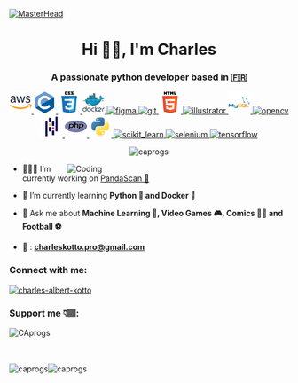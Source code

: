 [![MasterHead](https://i.pinimg.com/originals/a2/4c/b5/a24cb568fa40046f8562dbc45cea8506.gif)](https://www.linkedin.com/in/charles-albert-kotto-7654a01a2/)
<h1 align="center">Hi 👋🏽, I'm Charles</h1>
<h3 align="center">A passionate python developer based in 🇫🇷</h3>
<p align="center"> <a href="https://aws.amazon.com" target="_blank" rel="noreferrer"> <img src="https://raw.githubusercontent.com/devicons/devicon/master/icons/amazonwebservices/amazonwebservices-original-wordmark.svg" alt="aws" width="40" height="40"/> </a> <a href="https://www.cprogramming.com/" target="_blank" rel="noreferrer"> <img src="https://raw.githubusercontent.com/devicons/devicon/master/icons/c/c-original.svg" alt="c" width="40" height="40"/> </a> <a href="https://www.w3schools.com/css/" target="_blank" rel="noreferrer"> <img src="https://raw.githubusercontent.com/devicons/devicon/master/icons/css3/css3-original-wordmark.svg" alt="css3" width="40" height="40"/> </a> <a href="https://www.docker.com/" target="_blank" rel="noreferrer"> <img src="https://raw.githubusercontent.com/devicons/devicon/master/icons/docker/docker-original-wordmark.svg" alt="docker" width="40" height="40"/> </a> <a href="https://www.figma.com/" target="_blank" rel="noreferrer"> <img src="https://www.vectorlogo.zone/logos/figma/figma-icon.svg" alt="figma" width="40" height="40"/> </a> <a href="https://git-scm.com/" target="_blank" rel="noreferrer"> <img src="https://www.vectorlogo.zone/logos/git-scm/git-scm-icon.svg" alt="git" width="40" height="40"/> </a> <a href="https://www.w3.org/html/" target="_blank" rel="noreferrer"> <img src="https://raw.githubusercontent.com/devicons/devicon/master/icons/html5/html5-original-wordmark.svg" alt="html5" width="40" height="40"/> </a> <a href="https://www.adobe.com/in/products/illustrator.html" target="_blank" rel="noreferrer"> <img src="https://www.vectorlogo.zone/logos/adobe_illustrator/adobe_illustrator-icon.svg" alt="illustrator" width="40" height="40"/> </a> <a href="https://www.mysql.com/" target="_blank" rel="noreferrer"> <img src="https://raw.githubusercontent.com/devicons/devicon/master/icons/mysql/mysql-original-wordmark.svg" alt="mysql" width="40" height="40"/> </a> <a href="https://opencv.org/" target="_blank" rel="noreferrer"> <img src="https://www.vectorlogo.zone/logos/opencv/opencv-icon.svg" alt="opencv" width="40" height="40"/> </a> <a href="https://pandas.pydata.org/" target="_blank" rel="noreferrer"> <img src="https://raw.githubusercontent.com/devicons/devicon/2ae2a900d2f041da66e950e4d48052658d850630/icons/pandas/pandas-original.svg" alt="pandas" width="40" height="40"/> </a> <a href="https://www.php.net" target="_blank" rel="noreferrer"> <img src="https://raw.githubusercontent.com/devicons/devicon/master/icons/php/php-original.svg" alt="php" width="40" height="40"/> </a> <a href="https://www.python.org" target="_blank" rel="noreferrer"> <img src="https://raw.githubusercontent.com/devicons/devicon/master/icons/python/python-original.svg" alt="python" width="40" height="40"/> </a> <a href="https://scikit-learn.org/" target="_blank" rel="noreferrer"> <img src="https://upload.wikimedia.org/wikipedia/commons/0/05/Scikit_learn_logo_small.svg" alt="scikit_learn" width="40" height="40"/> </a> <a href="https://www.selenium.dev" target="_blank" rel="noreferrer"> <img src="https://raw.githubusercontent.com/detain/svg-logos/780f25886640cef088af994181646db2f6b1a3f8/svg/selenium-logo.svg" alt="selenium" width="40" height="40"/> </a> <a href="https://www.tensorflow.org" target="_blank" rel="noreferrer"> <img src="https://www.vectorlogo.zone/logos/tensorflow/tensorflow-icon.svg" alt="tensorflow" width="40" height="40"/> </a> </p>
<p align="center"> <img src="https://komarev.com/ghpvc/?username=caprogs&label=Profile%20views&color=0e75b6&style=flat" alt="caprogs" /> </p>
<img align="right" alt="Coding" width="400" src="https://media.tenor.com/2unHkuoMLhcAAAAd/data-code.gif">

- 👨🏾‍💻 I’m currently working on [PandaScan 🐼](https://github.com/CAprogs/PandaScan)

- 🌱 I’m currently learning **Python 🐍 and Docker 🐳**

- 💬 Ask me about **Machine Learning 🤖, Video Games 🎮, Comics 🦸‍♂️ and Football ⚽️**

- 📩 : **charleskotto.pro@gmail.com**

<h3 align="left">Connect with me:</h3>
<p align="left">
<a href="https://www.linkedin.com/in/charles-albert-kotto-7654a01a2/" target="blank"><img align="center" src="https://raw.githubusercontent.com/rahuldkjain/github-profile-readme-generator/master/src/images/icons/Social/linked-in-alt.svg" alt="charles-albert-kotto" height="30" width="40" /></a>
</p>

<h3 align="left">Support me 👇🏽:</h3>
<p><a href="https://www.buymeacoffee.com/CAprogs"> <img align="left" src="https://cdn.buymeacoffee.com/buttons/v2/default-yellow.png" height="50" width="210" alt="CAprogs" /></a></p><br><br>

<br>
<p><img align="left" src="https://github-readme-stats.vercel.app/api?username=caprogs&show_icons=true&locale=en" alt="caprogs" />
<img align="left" src="https://github-readme-streak-stats.herokuapp.com/?user=caprogs&" alt="caprogs" /></p>

